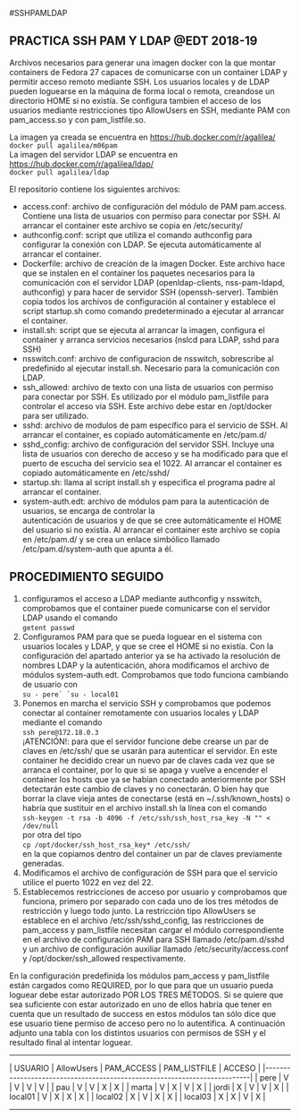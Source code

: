#SSHPAMLDAP 
## PRACTICA SSH PAM Y LDAP @EDT 2018-19
Archivos necesarios para generar una imagen docker con la que montar containers de 
Fedora 27 capaces de comunicarse con un container LDAP y permitir acceso remoto mediante SSH. Los usuarios locales y de LDAP
pueden loguearse en la máquina de forma local o remota, creandose un directorio HOME si no existía.
   Se configura tambien el acceso de los usuarios mediante restricciones tipo AllowUsers en SSH, mediante PAM con pam_access.so y con pam_listfile.so.

La imagen ya creada se encuentra en https://hub.docker.com/r/agalilea/  
```docker pull agalilea/m06pam```  
La imagen del servidor LDAP se encuentra en https://hub.docker.com/r/agalilea/ldap/  
```docker pull agalilea/ldap```  

El repositorio contiene los siguientes archivos:
  * access.conf: archivo de configuración del módulo de PAM pam.access. Contiene una lista de usuarios con permiso para conectar por SSH. Al arrancar el container este archivo se copia en /etc/security/  
  * authconfig.conf: script que utiliza el comando authconfig para configurar la conexión con LDAP. Se ejecuta automáticamente al arrancar el container.  
  * Dockerfile: archivo de creación de la imagen Docker. Este archivo hace que se instalen en el container los paquetes necesarios para la comunicación con el servidor LDAP (openldap-clients, nss-pam-ldapd, authconfig) y para hacer de servidor SSH (openssh-server). También copia todos los archivos de configuración al container y establece el script startup.sh como comando predeterminado a ejecutar al arrancar el container.  
  * install.sh: script que se ejecuta al arrancar la imagen, configura el container y arranca servicios necesarios (nslcd para LDAP, sshd para SSH)  
  * nsswitch.conf: archivo de configuracion de nsswitch, sobrescribe al predefinido al ejecutar install.sh. Necesario para la comunicación con LDAP.  
  * ssh_allowed: archivo de texto con una lista de usuarios con permiso para conectar por SSH. Es utilizado por el módulo pam_listfile para controlar el acceso via SSH. Este archivo debe estar en /opt/docker para ser utilizado.  
  * sshd: archivo de modulos de pam específico para el servicio de SSH. Al arrancar el container, es copiado automáticamente en /etc/pam.d/  
  * sshd_config: archivo de configuración del servidor SSH. Incluye una lista de usuarios con derecho de acceso y se ha modificado para que el puerto de escucha del servicio sea el 1022. Al arrancar el container es copiado automáticamente en /etc/sshd/  
  * startup.sh: llama al script install.sh y especifica el programa padre al arrancar el container.  
  * system-auth.edt: archivo de módulos pam para la autenticación de usuarios, se encarga de controlar la   
autenticación de usuarios y de que se cree automáticamente el HOME del usuario si no existía. Al arrancar el container este archivo se copia en /etc/pam.d/ y se crea un enlace simbólico llamado /etc/pam.d/system-auth que apunta a él.  

## PROCEDIMIENTO SEGUIDO  
1. configuramos el acceso a LDAP mediante authconfig y nsswitch, comprobamos que el container puede comunicarse con el servidor LDAP usando el comando  
```getent passwd```  
2. Configuramos PAM para que se pueda loguear en el sistema con usuarios locales y LDAP, y que se cree el HOME si no existía. Con la configuración del apartado anterior ya se ha activado la resolución de nombres LDAP y la autenticación, ahora modificamos el archivo de módulos system-auth.edt. Comprobamos que todo funciona cambiando de usuario con  
```su - pere` `su - local01```  
3. Ponemos en marcha el servicio SSH y comprobamos que podemos conectar al container remotamente con usuarios locales y LDAP mediante el comando  
```ssh pere@172.18.0.3```  
¡ATENCIÓN!: para que el servidor funcione debe crearse un par de claves en /etc/ssh/ que se usarán para autenticar el servidor. En este container he decidido crear un nuevo par de claves cada vez que se arranca el container, por lo que si se apaga y vuelve a encender el container los hosts que ya se habían conectado anteriormente por SSH detectarán este cambio de claves y no conectarán. O bien hay que borrar la clave vieja antes de conectarse (está en ~/.ssh/known_hosts) o habría que sustituir en el archivo install.sh la línea con el comando  
```ssh-keygen -t rsa -b 4096 -f /etc/ssh/ssh_host_rsa_key -N "" < /dev/null```  
por otra del tipo  
```cp /opt/docker/ssh_host_rsa_key* /etc/ssh/```  
en la que copiamos dentro del container un par de claves previamente generadas.  
4. Modificamos el archivo de configuración de SSH para que el servicio utilice el puerto 1022 en vez del 22.   
5. Establecemos restricciones de acceso por usuario y comprobamos que funciona, primero por separado con cada uno de los tres métodos de restricción y luego todo junto. La restricción tipo AllowUsers se establece en el archivo /etc/ssh/sshd_config, las restricciones de pam_access y pam_listfile necesitan cargar el módulo correspondiente en el archivo de configuración PAM para SSH llamado /etc/pam.d/sshd y un archivo de configuración auxiliar llamado /etc/security/access.conf y /opt/docker/ssh_allowed respectivamente. 

En la configuración predefinida los módulos pam_access y pam_listfile están cargados como REQUIRED, por lo que para que un usuario pueda loguear debe estar autorizado POR LOS TRES MÉTODOS. Si se quiere que sea suficiente con estar autorizado en uno de ellos habría que tener en cuenta que un resultado de success en estos módulos tan sólo dice que ese usuario tiene permiso de acceso pero no lo autentifica. A continuación adjunto una tabla con los distintos usuarios con permisos de SSH y el resultado final al intentar loguear.
 __________________________________________________________________________
| USUARIO   |   AllowUsers   |   PAM_ACCESS   |   PAM_LISTFILE |   ACCESO  |
|--------------------------------------------------------------------------|
| pere      |       V        |      V         |      V         |    V      |
| pau       |       V        |      V         |      X         |    X      |
| marta     |       V        |      X         |      V         |    X      |
| jordi     |       X        |      V         |      V         |    X      |
| local01   |       V        |      X         |      X         |    X      |
| local02   |       X        |      V         |      X         |    X      |
| local03   |       X        |      X         |      V         |    X      |
 __________________________________________________________________________
 
